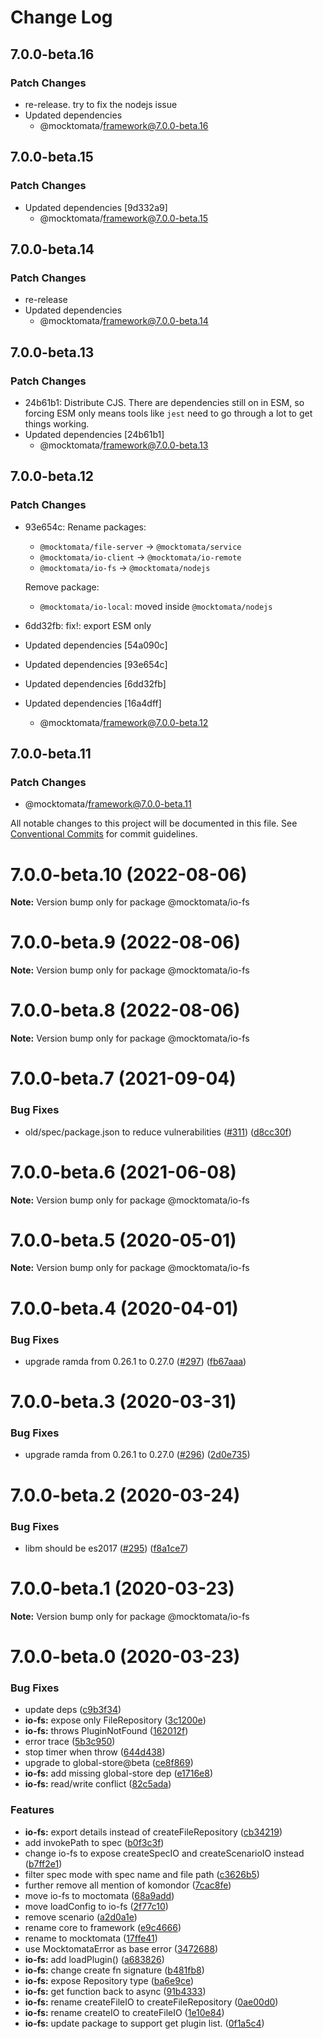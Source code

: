 # Change Log

## 7.0.0-beta.16

### Patch Changes

- re-release. try to fix the nodejs issue
- Updated dependencies
  - @mocktomata/framework@7.0.0-beta.16

## 7.0.0-beta.15

### Patch Changes

- Updated dependencies [9d332a9]
  - @mocktomata/framework@7.0.0-beta.15

## 7.0.0-beta.14

### Patch Changes

- re-release
- Updated dependencies
  - @mocktomata/framework@7.0.0-beta.14

## 7.0.0-beta.13

### Patch Changes

- 24b61b1: Distribute CJS.
  There are dependencies still on in ESM,
  so forcing ESM only means tools like `jest` need to go through a lot to get things working.
- Updated dependencies [24b61b1]
  - @mocktomata/framework@7.0.0-beta.13

## 7.0.0-beta.12

### Patch Changes

- 93e654c: Rename packages:

  - `@mocktomata/file-server` -> `@mocktomata/service`
  - `@mocktomata/io-client` -> `@mocktomata/io-remote`
  - `@mocktomata/io-fs` -> `@mocktomata/nodejs`

  Remove package:

  - `@mocktomata/io-local`: moved inside `@mocktomata/nodejs`

- 6dd32fb: fix!: export ESM only
- Updated dependencies [54a090c]
- Updated dependencies [93e654c]
- Updated dependencies [6dd32fb]
- Updated dependencies [16a4dff]
  - @mocktomata/framework@7.0.0-beta.12

## 7.0.0-beta.11

### Patch Changes

- @mocktomata/framework@7.0.0-beta.11

All notable changes to this project will be documented in this file.
See [Conventional Commits](https://conventionalcommits.org) for commit guidelines.

# 7.0.0-beta.10 (2022-08-06)

**Note:** Version bump only for package @mocktomata/io-fs

# 7.0.0-beta.9 (2022-08-06)

**Note:** Version bump only for package @mocktomata/io-fs

# 7.0.0-beta.8 (2022-08-06)

**Note:** Version bump only for package @mocktomata/io-fs

# 7.0.0-beta.7 (2021-09-04)

### Bug Fixes

- old/spec/package.json to reduce vulnerabilities ([#311](https://github.com/mocktomata/mocktomata/issues/311)) ([d8cc30f](https://github.com/mocktomata/mocktomata/commit/d8cc30fa1f9e678757b4c00333b527d4e2a8d93e))

# 7.0.0-beta.6 (2021-06-08)

**Note:** Version bump only for package @mocktomata/io-fs

# 7.0.0-beta.5 (2020-05-01)

**Note:** Version bump only for package @mocktomata/io-fs

# 7.0.0-beta.4 (2020-04-01)

### Bug Fixes

- upgrade ramda from 0.26.1 to 0.27.0 ([#297](https://github.com/mocktomata/mocktomata/issues/297)) ([fb67aaa](https://github.com/mocktomata/mocktomata/commit/fb67aaaff56bf9d30a68d937c55603a86dc959cf))

# 7.0.0-beta.3 (2020-03-31)

### Bug Fixes

- upgrade ramda from 0.26.1 to 0.27.0 ([#296](https://github.com/mocktomata/mocktomata/issues/296)) ([2d0e735](https://github.com/mocktomata/mocktomata/commit/2d0e735e22bf8cfc96605b957852ded677c69794))

# 7.0.0-beta.2 (2020-03-24)

### Bug Fixes

- libm should be es2017 ([#295](https://github.com/mocktomata/mocktomata/issues/295)) ([f8a1ce7](https://github.com/mocktomata/mocktomata/commit/f8a1ce73f7a5bb163ecbe96f9e779c73f5a86656))

# 7.0.0-beta.1 (2020-03-23)

**Note:** Version bump only for package @mocktomata/io-fs

# 7.0.0-beta.0 (2020-03-23)

### Bug Fixes

- update deps ([c9b3f34](https://github.com/mocktomata/mocktomata/commit/c9b3f3400e887b13271179efd3dbdca70fc899e6))
- **io-fs:** expose only FileRepository ([3c1200e](https://github.com/mocktomata/mocktomata/commit/3c1200e9b07faa42eea2e285a2210ae626cce16b))
- **io-fs:** throws PluginNotFound ([162012f](https://github.com/mocktomata/mocktomata/commit/162012fa2e9a88386f2d33258a3defc58e194aae))
- error trace ([5b3c950](https://github.com/mocktomata/mocktomata/commit/5b3c9500f657616e182e8654023cc9cb32eaf996))
- stop timer when throw ([644d438](https://github.com/mocktomata/mocktomata/commit/644d438626c3278cddb6bf54015a021e98db315b))
- upgrade to global-store@beta ([ce8f869](https://github.com/mocktomata/mocktomata/commit/ce8f8693930108656403e57984d00597573b74ac))
- **io-fs:** add missing global-store dep ([e1716e8](https://github.com/mocktomata/mocktomata/commit/e1716e8a3cc25cb3d1c19e06d13a5928d87bc256))
- **io-fs:** read/write conflict ([82c5ada](https://github.com/mocktomata/mocktomata/commit/82c5ada95dd5aa370fd236c306912b7e611b782d))

### Features

- **io-fs:** export details instead of createFileRepository ([cb34219](https://github.com/mocktomata/mocktomata/commit/cb342197555632014d23d76b8c9436a24680c67a))
- add invokePath to spec ([b0f3c3f](https://github.com/mocktomata/mocktomata/commit/b0f3c3f29f19e540af927cc91c541c0f4b7e1f8f))
- change io-fs to expose createSpecIO and createScenarioIO instead ([b7ff2e1](https://github.com/mocktomata/mocktomata/commit/b7ff2e16fcd99702b8839ebbc2f8b8dfcf40cd0e))
- filter spec mode with spec name and file path ([c3626b5](https://github.com/mocktomata/mocktomata/commit/c3626b5f2ed5ed54e4635641e11ca9b73ce8e75c))
- further remove all mention of komondor ([7cac8fe](https://github.com/mocktomata/mocktomata/commit/7cac8febdd247fcc26ed630795f220c9d553eb00))
- move io-fs to moctomata ([68a9add](https://github.com/mocktomata/mocktomata/commit/68a9add3e79c73c80ec5b771ac3048df8a70c001))
- move loadConfig to io-fs ([2f77c10](https://github.com/mocktomata/mocktomata/commit/2f77c10b6dbd1320b24b6164b32125ccf65ae807))
- remove scenario ([a2d0a1e](https://github.com/mocktomata/mocktomata/commit/a2d0a1e8d6d8607ab37c46dc9895b2973a023cc0))
- rename core to framework ([e9c4666](https://github.com/mocktomata/mocktomata/commit/e9c4666a6e2ae75985b5a931e6f5136ee94cb54c))
- rename to mocktomata ([17ffe41](https://github.com/mocktomata/mocktomata/commit/17ffe41eec572337ce683fd4cdb613a3d6394e19))
- use MocktomataError as base error ([3472688](https://github.com/mocktomata/mocktomata/commit/34726889bad478b5eda9be639b379dbc6696497d))
- **io-fs:** add loadPlugin() ([a683826](https://github.com/mocktomata/mocktomata/commit/a6838267a2e3f6a3f45b3e167da8fdd14a596fd2))
- **io-fs:** change create fn signature ([b481fb8](https://github.com/mocktomata/mocktomata/commit/b481fb8c76ad413523744905d4f2d641ad7253ea))
- **io-fs:** expose Repository type ([ba6e9ce](https://github.com/mocktomata/mocktomata/commit/ba6e9cef0059ee0f5d32f4431c8c849ab48c39fb))
- **io-fs:** get function back to async ([91b4333](https://github.com/mocktomata/mocktomata/commit/91b433303b4f287eb3b7da1a1505cc1a228c826a))
- **io-fs:** rename createFileIO to createFileRepository ([0ae00d0](https://github.com/mocktomata/mocktomata/commit/0ae00d00ad819c914341923f70b668198ea37abd))
- **io-fs:** rename createIO to createFileIO ([1e10e84](https://github.com/mocktomata/mocktomata/commit/1e10e8452c7d991f05cc5068280312510a857e54))
- **io-fs:** update package to support get plugin list. ([0f1a5c4](https://github.com/mocktomata/mocktomata/commit/0f1a5c456343ac54774cfd0d23937655d4046fe7))

